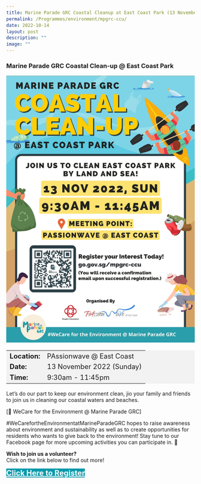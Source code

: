 ```yaml
---
title: Marine Parade GRC Coastal Cleanup at East Coast Park (13 November)
permalink: /Programmes/environment/mpgrc-ccu/
date: 2022-10-14
layout: post
description: ""
image: ""
---
```

### Marine Parade GRC Coastal Clean-up @ East Coast Park ###

<img
src="/images/Programmes%20(October%202022)/GRC COASTAL CLEAN-UP.jpg" style="width:600px; height:auto">

<table  style="font-size:130%; background-color:#f2f2f2">
	<tbody>
		<tr>
			 <td><b>Location:</b></td><td>PAssionwave @ East Coast</td>
		</tr>
		<tr>
		 <td><b>Date:</b> </td><td>13 November 2022 (Sunday)</td>
		</tr>
		<tr>
			<td> <b>Time:</b> </td><td>9:30am - 11:45pm</td>
		</tr>
	</tbody>
</table>

Let’s do our part to keep our environment clean, jio your family and friends to join us in cleaning our coastal waters and beaches.

[💚 WeCare for the Environment @ Marine Parade GRC\]

#WeCarefortheEnvironmentatMarineParadeGRC hopes to raise awareness about environment and sustainability as well as to create opportunities for residents who wants to give back to the environment! Stay tune to our Facebook page for more upcoming activities you can participate in. 🥰

<b>Wish to join us a volunteer?</b><br>
Click on the link below to find out more!
<div>
	<a href="https://www.go.gov.sg/mpgrc-ccu" style="font-size:20px; width:35%; height:60px; background-color:#0899AA; color:white" class="bp-button"><b>Click Here to Register</b></a>
</div>